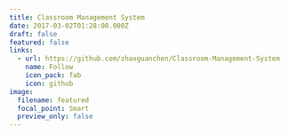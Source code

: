 ```yaml
---
title: Classroom Management System
date: 2017-03-02T01:28:00.000Z
draft: false
featured: false
links:
  - url: https://github.com/zhaoguanchen/Classroom-Management-System
    name: Follow
    icon_pack: fab
    icon: github
image:
  filename: featured
  focal_point: Smart
  preview_only: false
---
```

